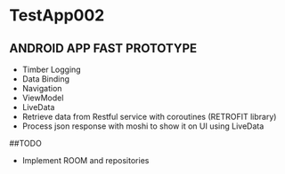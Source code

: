 # TestApp002

## ANDROID APP FAST PROTOTYPE
 - Timber Logging
 - Data Binding
 - Navigation
 - ViewModel
 - LiveData
 - Retrieve data from Restful service with coroutines (RETROFIT library)
 - Process json response with moshi to show it on UI using LiveData
 
 ##TODO
 - Implement ROOM and repositories
